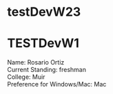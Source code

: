# testDevW23
# TESTDevW1
Name: Rosario Ortiz\
Current Standing: freshman\
College: Muir\
Preference for Windows/Mac: Mac